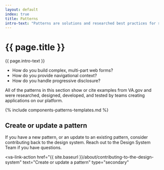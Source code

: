 ```yaml
---
layout: default
index: true
title: Patterns
intro-text: "Patterns are solutions and researched best practices for solving user-focused tasks and recurring user interface design problems:"
---
```


<h1>{{ page.title }}</h1>

<div class="va-introtext">
  {{ page.intro-text }}
</div>

* How do you build complex, multi-part web forms?
* How do you provide navigational context?
* How do you handle progressive disclosure?

All of the patterns in this section show or cite examples from VA.gov and were researched, designed, developed, and tested by teams creating applications on our platform.

{% include components-patterns-templates.md %}

## Create or update a pattern

If you have a new pattern, or an update to an existing pattern, consider contributing back to the design system. Reach out to the Design System Team if you have questions.

<va-link-action
  href="{{ site.baseurl }}/about/contributing-to-the-design-system"
  text="Create or update a pattern"
  type="secondary"
></va-link-action>